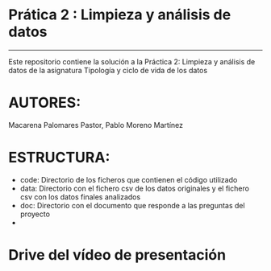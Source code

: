 # Prática 2 : Limpieza y análisis de datos
***

Este repositorio contiene la solución a la Práctica 2: Limpieza y análisis de datos  de la asignatura Tipología y ciclo de vida de los datos

#  AUTORES:
Macarena Palomares Pastor,
Pablo Moreno Martínez

# ESTRUCTURA:
*  code: Directorio de los ficheros que contienen el código utilizado
*  data: Directorio con el fichero csv de los datos originales y el fichero csv con los datos finales analizados
*  doc: Directorio con el documento que responde a las preguntas del proyecto
*  
# Drive del vídeo de presentación
